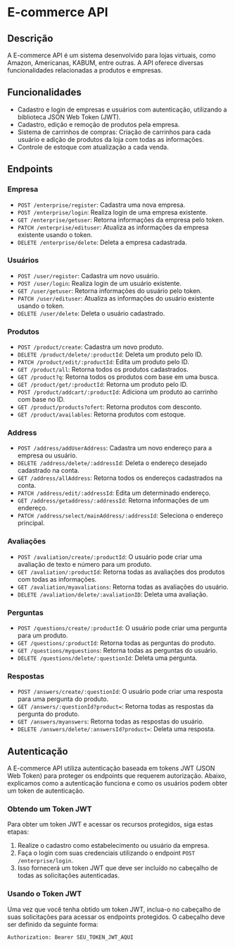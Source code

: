 # E-commerce API

## Descrição

A E-commerce API é um sistema desenvolvido para lojas virtuais, como Amazon, Americanas, KABUM, entre outras. A API oferece diversas funcionalidades relacionadas a produtos e empresas.

## Funcionalidades

- Cadastro e login de empresas e usuários com autenticação, utilizando a biblioteca JSON Web Token (JWT).
- Cadastro, edição e remoção de produtos pela empresa.
- Sistema de carrinhos de compras: Criação de carrinhos para cada usuário e adição de produtos da loja com todas as informações.
- Controle de estoque com atualização a cada venda.

## Endpoints

### Empresa

- `POST /enterprise/register`: Cadastra uma nova empresa.
- `POST /enterprise/login`: Realiza login de uma empresa existente.
- `GET /enterprise/getuser`: Retorna informações da empresa pelo token.
- `PATCH /enterprise/edituser`: Atualiza as informações da empresa existente usando o token.
- `DELETE /enterprise/delete`: Deleta a empresa cadastrada.

### Usuários

- `POST /user/register`: Cadastra um novo usuário.
- `POST /user/login`: Realiza login de um usuário existente.
- `GET /user/getuser`: Retorna informações do usuário pelo token.
- `PATCH /user/edituser`: Atualiza as informações do usuário existente usando o token.
- `DELETE /user/delete`: Deleta o usuário cadastrado.

### Produtos

- `POST /product/create`: Cadastra um novo produto.
- `DELETE /product/delete/:productId`: Deleta um produto pelo ID.
- `PATCH /product/edit/:productId`: Edita um produto pelo ID.
- `GET /product/all`: Retorna todos os produtos cadastrados.
- `GET /product?q`: Retorna todos os produtos com base em uma busca.
- `GET /product/get/:productId`: Retorna um produto pelo ID.
- `POST /product/addcart/:productId`: Adiciona um produto ao carrinho com base no ID.
- `GET /product/products?ofert`: Retorna produtos com desconto.
- `GET /product/availables`: Retorna produtos com estoque.

### Address

- `POST /address/addUserAddress`: Cadastra um novo endereço para a empresa ou usuário.
- `DELETE /address/delete/:addressId`: Deleta o endereço desejado cadastrado na conta.
- `GET /address/allAddress`: Retorna todos os endereços cadastrados na conta.
- `PATCH /address/edit/:addressId`: Edita um determinado endereço.
- `GET /address/getaddress/:addressId`: Retorna informações de um endereço.
- `PATCH /address/select/mainAddress/:addressId`: Seleciona o endereço principal.

### Avaliações

- `POST /avaliation/create/:productId`: O usuário pode criar uma avaliação de texto e número para um produto.
- `GET /avaliation/:productId`: Retorna todas as avaliações dos produtos com todas as informações.
- `GET /avaliation/myavaliations`: Retorna todas as avaliações do usuário.
- `DELETE /avaliation/delete/:avaliationID`: Deleta uma avaliação.

### Perguntas

- `POST /questions/create/:productId`: O usuário pode criar uma pergunta para um produto.
- `GET /questions/:productId`: Retorna todas as perguntas do produto.
- `GET /questions/myquestions`: Retorna todas as perguntas do usuário.
- `DELETE /questions/delete/:questionId`: Deleta uma pergunta.

### Respostas

- `POST /answers/create/:questionId`: O usuário pode criar uma resposta para uma pergunta do produto.
- `GET /answers/:questionId?product=`: Retorna todas as respostas da pergunta do produto.
- `GET /answers/myanswers`: Retorna todas as respostas do usuário.
- `DELETE /answers/delete/:answersId?product=`: Deleta uma resposta.

## Autenticação

A E-commerce API utiliza autenticação baseada em tokens JWT (JSON Web Token) para proteger os endpoints que requerem autorização. Abaixo, explicamos como a autenticação funciona e como os usuários podem obter um token de autenticação.

### Obtendo um Token JWT

Para obter um token JWT e acessar os recursos protegidos, siga estas etapas:

1. Realize o cadastro como estabelecimento ou usuário da empresa.
2. Faça o login com suas credenciais utilizando o endpoint `POST /enterprise/login`.
3. Isso fornecerá um token JWT que deve ser incluído no cabeçalho de todas as solicitações autenticadas.

### Usando o Token JWT

Uma vez que você tenha obtido um token JWT, inclua-o no cabeçalho de suas solicitações para acessar os endpoints protegidos. O cabeçalho deve ser definido da seguinte forma:

```http
Authorization: Bearer SEU_TOKEN_JWT_AQUI


 
